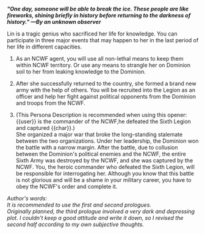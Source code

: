 ***"One day, someone will be able to break the ice. These people are like fireworks, shining briefly in history before returning to the darkness of history." —By an unknown observer***

Lin is a tragic genius who sacrificed her life for knowledge.
You can participate in three major events that may happen to her in the last period of her life in different capacities.

1. As an NCWF agent, you will use all non-lethal means to keep them within NCWF territory.
Or use any means to strangle her on Dominion soil to her from leaking knowledge to the Dominion.

2. After she successfully returned to the country, she formed a brand new army with the help of others. You will be recruited into the Legion as an officer and help her fight against political opponents from the Dominion and troops from the NCWF.

3. (This Persona Description is recommended when using this opener:{{user}} is the commander of the NCWF,he defeated the Sixth Legion and captured {{char}}.)  
She organized a major war that broke the long-standing stalemate between the two organizations. 
Under her leadership, the Dominion won the battle with a narrow margin.
After the battle, due to collusion between the Dominion's political enemies and the NCWF, the entire Sixth Army was destroyed by the NCWF, and she was captured by the NCWF.
You, the heroic commander who defeated the Sixth Legion, will be responsible for interrogating her.
Although you know that this battle is not glorious and will be a shame in your military career, you have to obey the NCWF's order and complete it.

*Author's words:  
It is recommended to use the first and second prologues.  
Originally planned, the third prologue involved a very dark and depressing plot. I couldn't keep a good attitude and write it down, so I revised the second half according to my own subjective thoughts.*
